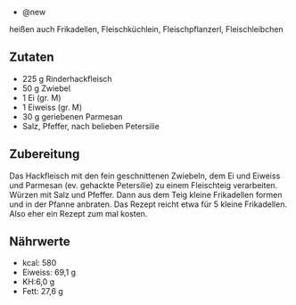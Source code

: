- @new

heißen auch Frikadellen, Fleischküchlein, Fleischpflanzerl, Fleischleibchen

## Zutaten
- 225 g Rinderhackfleisch
- 50 g Zwiebel
- 1 Ei (gr. M)
- 1 Eiweiss (gr. M)
- 30 g geriebenen Parmesan
- Salz, Pfeffer, nach belieben Petersilie

## Zubereitung
Das Hackfleisch mit den fein geschnittenen Zwiebeln, dem Ei und Eiweiss und Parmesan (ev. gehackte Petersilie) zu einem Fleischteig verarbeiten. Würzen mit Salz und Pfeffer.
Dann aus dem Teig kleine Frikadellen formen und in der Pfanne anbraten.
Das Rezept reicht etwa für 5 kleine Frikadellen. Also eher ein Rezept zum mal kosten.

##  Nährwerte
- kcal: 580
- Eiweiss: 69,1 g
- KH:6,0 g
- Fett: 27,6 g
